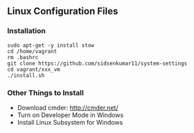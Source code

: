 ## Linux Configuration Files

### Installation
```
sudo apt-get -y install stow
cd /home/vagrant
rm .bashrc
git clone https://github.com/sidsenkumar11/system-settings
cd vagrant/xxx_vm
./install.sh
```
### Other Things to Install
* Download cmder: http://cmder.net/
* Turn on Developer Mode in Windows
* Install Linux Subsystem for Windows
